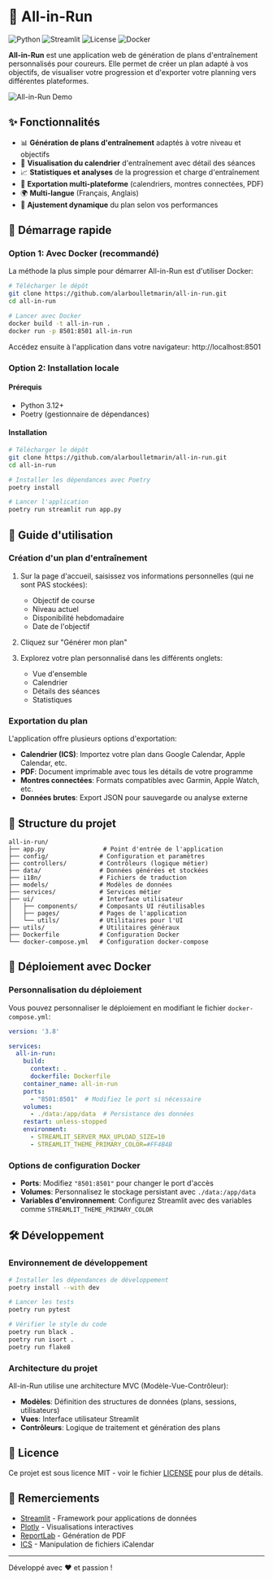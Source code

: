 # 🏃 All-in-Run

![Python](https://img.shields.io/badge/Python-3.12-blue.svg)
![Streamlit](https://img.shields.io/badge/Streamlit-1.28-red.svg)
![License](https://img.shields.io/badge/license-MIT-green.svg)
![Docker](https://img.shields.io/badge/Docker-ready-blue.svg)

**All-in-Run** est une application web de génération de plans d'entraînement personnalisés pour coureurs. Elle permet de créer un plan adapté à vos objectifs, de visualiser votre progression et d'exporter votre planning vers différentes plateformes.

![All-in-Run Demo](docs/images/demo_screenshot.png)

## ✨ Fonctionnalités

- 📊 **Génération de plans d'entraînement** adaptés à votre niveau et objectifs
- 📅 **Visualisation du calendrier** d'entraînement avec détail des séances
- 📈 **Statistiques et analyses** de la progression et charge d'entraînement
- 📱 **Exportation multi-plateforme** (calendriers, montres connectées, PDF)
- 🌍 **Multi-langue** (Français, Anglais)
- 🔄 **Ajustement dynamique** du plan selon vos performances

## 🚀 Démarrage rapide

### Option 1: Avec Docker (recommandé)

La méthode la plus simple pour démarrer All-in-Run est d'utiliser Docker:

```bash
# Télécharger le dépôt
git clone https://github.com/alarboulletmarin/all-in-run.git
cd all-in-run

# Lancer avec Docker
docker build -t all-in-run .
docker run -p 8501:8501 all-in-run
```

Accédez ensuite à l'application dans votre navigateur: http://localhost:8501

### Option 2: Installation locale

#### Prérequis

- Python 3.12+
- Poetry (gestionnaire de dépendances)

#### Installation

```bash
# Télécharger le dépôt
git clone https://github.com/alarboulletmarin/all-in-run.git
cd all-in-run

# Installer les dépendances avec Poetry
poetry install

# Lancer l'application
poetry run streamlit run app.py
```

## 📖 Guide d'utilisation

### Création d'un plan d'entraînement

1. Sur la page d'accueil, saisissez vos informations personnelles (qui ne sont PAS stockées):
   - Objectif de course
   - Niveau actuel
   - Disponibilité hebdomadaire
   - Date de l'objectif

2. Cliquez sur "Générer mon plan"

3. Explorez votre plan personnalisé dans les différents onglets:
   - Vue d'ensemble
   - Calendrier
   - Détails des séances
   - Statistiques

### Exportation du plan

L'application offre plusieurs options d'exportation:

- **Calendrier (ICS)**: Importez votre plan dans Google Calendar, Apple Calendar, etc.
- **PDF**: Document imprimable avec tous les détails de votre programme
- **Montres connectées**: Formats compatibles avec Garmin, Apple Watch, etc.
- **Données brutes**: Export JSON pour sauvegarde ou analyse externe

## 🧩 Structure du projet

```
all-in-run/
├── app.py                # Point d'entrée de l'application
├── config/              # Configuration et paramètres
├── controllers/         # Contrôleurs (logique métier)
├── data/                # Données générées et stockées
├── i18n/                # Fichiers de traduction
├── models/              # Modèles de données
├── services/            # Services métier
├── ui/                  # Interface utilisateur
│   ├── components/      # Composants UI réutilisables
│   ├── pages/           # Pages de l'application
│   └── utils/           # Utilitaires pour l'UI
├── utils/               # Utilitaires généraux
├── Dockerfile           # Configuration Docker
└── docker-compose.yml   # Configuration docker-compose
```

## 🐳 Déploiement avec Docker

### Personnalisation du déploiement

Vous pouvez personnaliser le déploiement en modifiant le fichier `docker-compose.yml`:

```yaml
version: '3.8'

services:
  all-in-run:
    build:
      context: .
      dockerfile: Dockerfile
    container_name: all-in-run
    ports:
      - "8501:8501"  # Modifiez le port si nécessaire
    volumes:
      - ./data:/app/data  # Persistance des données
    restart: unless-stopped
    environment:
      - STREAMLIT_SERVER_MAX_UPLOAD_SIZE=10
      - STREAMLIT_THEME_PRIMARY_COLOR=#FF4B4B
```

### Options de configuration Docker

- **Ports**: Modifiez `"8501:8501"` pour changer le port d'accès
- **Volumes**: Personnalisez le stockage persistant avec `./data:/app/data`
- **Variables d'environnement**: Configurez Streamlit avec des variables comme `STREAMLIT_THEME_PRIMARY_COLOR`

## 🛠️ Développement

### Environnement de développement

```bash
# Installer les dépendances de développement
poetry install --with dev

# Lancer les tests
poetry run pytest

# Vérifier le style du code
poetry run black .
poetry run isort .
poetry run flake8
```

### Architecture du projet

All-in-Run utilise une architecture MVC (Modèle-Vue-Contrôleur):

- **Modèles**: Définition des structures de données (plans, sessions, utilisateurs)
- **Vues**: Interface utilisateur Streamlit
- **Contrôleurs**: Logique de traitement et génération des plans

## 📄 Licence

Ce projet est sous licence MIT - voir le fichier [LICENSE](LICENSE) pour plus de détails.

## 🙏 Remerciements

- [Streamlit](https://streamlit.io/) - Framework pour applications de données
- [Plotly](https://plotly.com/) - Visualisations interactives
- [ReportLab](https://www.reportlab.com/) - Génération de PDF
- [ICS](https://github.com/ics-py/ics-py) - Manipulation de fichiers iCalendar

---

Développé avec ❤️ et passion !